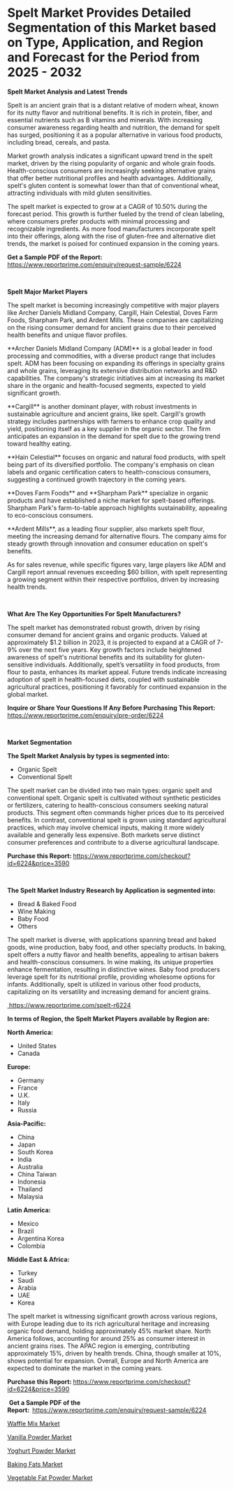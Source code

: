 <p><h1>Spelt Market Provides Detailed Segmentation of this Market based on Type, Application, and Region and Forecast for the Period from 2025 - 2032</h1></p><p><strong>Spelt Market Analysis and Latest Trends</strong></p>
<p><p>Spelt is an ancient grain that is a distant relative of modern wheat, known for its nutty flavor and nutritional benefits. It is rich in protein, fiber, and essential nutrients such as B vitamins and minerals. With increasing consumer awareness regarding health and nutrition, the demand for spelt has surged, positioning it as a popular alternative in various food products, including bread, cereals, and pasta.</p><p>Market growth analysis indicates a significant upward trend in the spelt market, driven by the rising popularity of organic and whole grain foods. Health-conscious consumers are increasingly seeking alternative grains that offer better nutritional profiles and health advantages. Additionally, spelt's gluten content is somewhat lower than that of conventional wheat, attracting individuals with mild gluten sensitivities.</p><p>The spelt market is expected to grow at a CAGR of 10.50% during the forecast period. This growth is further fueled by the trend of clean labeling, where consumers prefer products with minimal processing and recognizable ingredients. As more food manufacturers incorporate spelt into their offerings, along with the rise of gluten-free and alternative diet trends, the market is poised for continued expansion in the coming years.</p></p>
<p><strong>Get a Sample PDF of the Report:&nbsp;</strong> <a href="https://www.reportprime.com/enquiry/request-sample/6224?utm_campaign=1848&utm_medium=2&utm_source=Github&utm_content=ia&utm_term=19032025&utm_id=spelt">https://www.reportprime.com/enquiry/request-sample/6224</a></p>
<p>&nbsp;</p>
<p><strong>Spelt Major Market Players</strong></p>
<p><p>The spelt market is becoming increasingly competitive with major players like Archer Daniels Midland Company, Cargill, Hain Celestial, Doves Farm Foods, Sharpham Park, and Ardent Mills. These companies are capitalizing on the rising consumer demand for ancient grains due to their perceived health benefits and unique flavor profiles.</p><p>**Archer Daniels Midland Company (ADM)** is a global leader in food processing and commodities, with a diverse product range that includes spelt. ADM has been focusing on expanding its offerings in specialty grains and whole grains, leveraging its extensive distribution networks and R&D capabilities. The company's strategic initiatives aim at increasing its market share in the organic and health-focused segments, expected to yield significant growth.</p><p>**Cargill** is another dominant player, with robust investments in sustainable agriculture and ancient grains, like spelt. Cargill's growth strategy includes partnerships with farmers to enhance crop quality and yield, positioning itself as a key supplier in the organic sector. The firm anticipates an expansion in the demand for spelt due to the growing trend toward healthy eating.</p><p>**Hain Celestial** focuses on organic and natural food products, with spelt being part of its diversified portfolio. The company's emphasis on clean labels and organic certification caters to health-conscious consumers, suggesting a continued growth trajectory in the coming years.</p><p>**Doves Farm Foods** and **Sharpham Park** specialize in organic products and have established a niche market for spelt-based offerings. Sharpham Park's farm-to-table approach highlights sustainability, appealing to eco-conscious consumers.</p><p>**Ardent Mills**, as a leading flour supplier, also markets spelt flour, meeting the increasing demand for alternative flours. The company aims for steady growth through innovation and consumer education on spelt's benefits.</p><p>As for sales revenue, while specific figures vary, large players like ADM and Cargill report annual revenues exceeding $60 billion, with spelt representing a growing segment within their respective portfolios, driven by increasing health trends.</p></p>
<p>&nbsp;</p>
<p><strong>What Are The Key Opportunities For Spelt Manufacturers?</strong></p>
<p><p>The spelt market has demonstrated robust growth, driven by rising consumer demand for ancient grains and organic products. Valued at approximately $1.2 billion in 2023, it is projected to expand at a CAGR of 7-9% over the next five years. Key growth factors include heightened awareness of spelt's nutritional benefits and its suitability for gluten-sensitive individuals. Additionally, spelt’s versatility in food products, from flour to pasta, enhances its market appeal. Future trends indicate increasing adoption of spelt in health-focused diets, coupled with sustainable agricultural practices, positioning it favorably for continued expansion in the global market.</p></p>
<p><strong>Inquire or Share Your Questions If Any Before Purchasing This Report:</strong> <a href="https://www.reportprime.com/enquiry/pre-order/6224?utm_campaign=1848&utm_medium=2&utm_source=Github&utm_content=ia&utm_term=19032025&utm_id=spelt">https://www.reportprime.com/enquiry/pre-order/6224</a></p>
<p>&nbsp;</p>
<p><strong>Market Segmentation</strong></p>
<p><strong>The Spelt Market Analysis by types is segmented into:</strong></p>
<p><ul><li>Organic Spelt</li><li>Conventional Spelt</li></ul></p>
<p><p>The spelt market can be divided into two main types: organic spelt and conventional spelt. Organic spelt is cultivated without synthetic pesticides or fertilizers, catering to health-conscious consumers seeking natural products. This segment often commands higher prices due to its perceived benefits. In contrast, conventional spelt is grown using standard agricultural practices, which may involve chemical inputs, making it more widely available and generally less expensive. Both markets serve distinct consumer preferences and contribute to a diverse agricultural landscape.</p></p>
<p><strong>Purchase this Report:&nbsp;</strong><a href="https://www.reportprime.com/checkout?id=6224&price=3590&utm_campaign=1848&utm_medium=2&utm_source=Github&utm_content=ia&utm_term=19032025&utm_id=spelt">https://www.reportprime.com/checkout?id=6224&price=3590</a></p>
<p>&nbsp;</p>
<p><strong>The Spelt Market Industry Research by Application is segmented into:</strong></p>
<p><ul><li>Bread & Baked Food</li><li>Wine Making</li><li>Baby Food</li><li>Others</li></ul></p>
<p><p>The spelt market is diverse, with applications spanning bread and baked goods, wine production, baby food, and other specialty products. In baking, spelt offers a nutty flavor and health benefits, appealing to artisan bakers and health-conscious consumers. In wine making, its unique properties enhance fermentation, resulting in distinctive wines. Baby food producers leverage spelt for its nutritional profile, providing wholesome options for infants. Additionally, spelt is utilized in various other food products, capitalizing on its versatility and increasing demand for ancient grains.</p></p>
<p><a href="https://www.reportprime.com/spelt-r6224?utm_campaign=1848&utm_medium=2&utm_source=Github&utm_content=ia&utm_term=19032025&utm_id=spelt">&nbsp;https://www.reportprime.com/spelt-r6224</a></p>
<p><strong>In terms of Region, the Spelt Market Players available by Region are:</strong></p>
<p>
    <p> <strong> North America: </strong>
        <ul>
            <li>United States</li>
            <li>Canada</li>
        </ul>
        </p> 
    <p> <strong> Europe: </strong>
        <ul>
            <li>Germany</li>
            <li>France</li>
            <li>U.K.</li>
            <li>Italy</li>
            <li>Russia</li>
        </ul>
        </p> 
    <p> <strong> Asia-Pacific: </strong>
        <ul>
            <li>China</li>
            <li>Japan</li>
            <li>South Korea</li>
            <li>India</li>
            <li>Australia</li>
            <li>China Taiwan</li>
            <li>Indonesia</li>
            <li>Thailand</li>
            <li>Malaysia</li>
        </ul>
        </p> 
    <p> <strong> Latin America: </strong>
        <ul>
            <li>Mexico</li>
            <li>Brazil</li>
            <li>Argentina Korea</li>
            <li>Colombia</li>
        </ul>
        </p> 
    <p> <strong> Middle East & Africa: </strong>
        <ul>
            <li>Turkey</li>
            <li>Saudi</li>
            <li>Arabia</li>
            <li>UAE</li>
            <li>Korea</li>
        </ul>
    </p>
    </p>
<p><p>The spelt market is witnessing significant growth across various regions, with Europe leading due to its rich agricultural heritage and increasing organic food demand, holding approximately 45% market share. North America follows, accounting for around 25% as consumer interest in ancient grains rises. The APAC region is emerging, contributing approximately 15%, driven by health trends. China, though smaller at 10%, shows potential for expansion. Overall, Europe and North America are expected to dominate the market in the coming years.</p></p>
<p><strong>Purchase this Report: </strong><a href="https://www.reportprime.com/checkout?id=6224&price=3590&utm_campaign=1848&utm_medium=2&utm_source=Github&utm_content=ia&utm_term=19032025&utm_id=spelt">https://www.reportprime.com/checkout?id=6224&price=3590</a></p>
<p>&nbsp;<strong>Get a Sample PDF of the Report:&nbsp;&nbsp;</strong><a href="https://www.reportprime.com/enquiry/request-sample/6224?utm_campaign=1848&utm_medium=2&utm_source=Github&utm_content=ia&utm_term=19032025&utm_id=spelt">https://www.reportprime.com/enquiry/request-sample/6224</a></p>
<p><strong></strong></p>
<p><p><a href="https://github.com/shapurforouz/Market-Research-Report-List-1/blob/main/waffle-mix-market.md?utm_campaign=1848&utm_medium=2&utm_source=Github&utm_content=ia&utm_term=19032025&utm_id=spelt">Waffle Mix Market</a></p><p><a href="https://github.com/oatisorenscl/Market-Research-Report-List-1/blob/main/vanilla-powder-market.md?utm_campaign=1848&utm_medium=2&utm_source=Github&utm_content=ia&utm_term=19032025&utm_id=spelt">Vanilla Powder Market</a></p><p><a href="https://github.com/siriyagayo/Market-Research-Report-List-1/blob/main/yoghurt-powder-market.md?utm_campaign=1848&utm_medium=2&utm_source=Github&utm_content=ia&utm_term=19032025&utm_id=spelt">Yoghurt Powder Market</a></p><p><a href="https://github.com/klinzenisaa/Market-Research-Report-List-1/blob/main/baking-fats-market.md?utm_campaign=1848&utm_medium=2&utm_source=Github&utm_content=ia&utm_term=19032025&utm_id=spelt">Baking Fats Market</a></p><p><a href="https://github.com/jemalapoilly/Market-Research-Report-List-1/blob/main/vegetable-fat-powder-market.md?utm_campaign=1848&utm_medium=2&utm_source=Github&utm_content=ia&utm_term=19032025&utm_id=spelt">Vegetable Fat Powder Market</a></p></p>